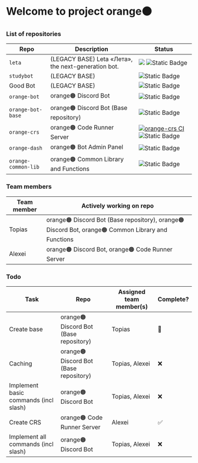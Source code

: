 # Welcome to project orange🟠

### List of repositories
| Repo | Description | Status |
| ---- | ----------- | ------ |
| `leta` | (LEGACY BASE) Leta «Лета», the next-generation bot. | ![](https://github.com/Order-332/leta/actions/workflows/main.yml/badge.svg) ![Static Badge](https://img.shields.io/badge/Sunsetting_in_2024-navy) |
| `studybot` | (LEGACY BASE) | ![Static Badge](https://img.shields.io/badge/Archived-orange) |
| Good Bot | (LEGACY BASE) | ![Static Badge](https://img.shields.io/badge/Unknown-grey) |
| `orange-bot` | orange🟠 Discord Bot | ![Static Badge](https://img.shields.io/badge/Early_Development-gold) |
| `orange-bot-base` | orange🟠 Discord Bot (Base repository) | ![Static Badge](https://img.shields.io/badge/Early_Development-gold) |
| `orange-crs` | orange🟠 Code Runner Server | [![orange-crs CI](https://github.com/Order-332/orange-crs/actions/workflows/main.yaml/badge.svg)](https://github.com/Order-332/orange-crs/actions/workflows/main.yaml) ![Static Badge](https://img.shields.io/badge/API_v1-Dev_testing-limegreen) |
| `orange-dash` | orange🟠 Bot Admin Panel | ![Static Badge](https://img.shields.io/badge/Future-purple)  |
| `orange-common-lib` | orange🟠 Common Library and Functions | ![Static Badge](https://img.shields.io/badge/Alpha-limegreen)  |

### Team members
| Team member | Actively working on repo |
| ----------- | ------------------------ |
| Topias | orange🟠 Discord Bot (Base repository), orange🟠 Discord Bot, orange🟠 Common Library and Functions |
| Alexei | orange🟠 Discord Bot, orange🟠 Code Runner Server |

### Todo
| Task | Repo | Assigned team member(s) | Complete? |
| ---- | ---- | ----------------------- | --------- |
| Create base | orange🟠 Discord Bot (Base repository) | Topias | 🚧 |
| Caching | orange🟠 Discord Bot (Base repository) | Topias, Alexei | ❌ |
| Implement basic commands (incl slash) | orange🟠 Discord Bot | Topias, Alexei | ❌ |
| Create CRS | orange🟠 Code Runner Server | Alexei | ✅ |
| Implement all commands (incl slash) | orange🟠 Discord Bot | Topias, Alexei | ❌ |
